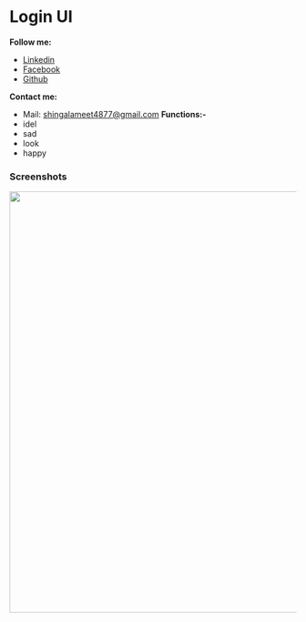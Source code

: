# Login UI

**Follow me:**
- [Linkedin](https://www.linkedin.com/in/meet4877/)
- [Facebook](https://www.facebook.com/meet4877)
- [Github](https://github.com/Meet4877)

**Contact me:**
- Mail: <a href="shingalameet4877@gmail.com">shingalameet4877@gmail.com</a>
**Functions:-** 
- idel <br>
- sad <br>
- look <br>
- happy <br>
 
### Screenshots
<img width=740px src="Flutter Demo - Google Chrome 2021-08-25 17-39-04.gif" />



